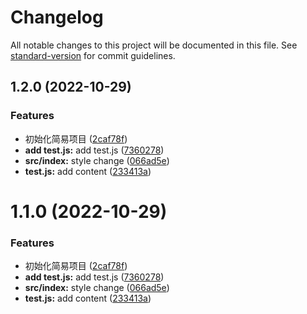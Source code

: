 # Changelog

All notable changes to this project will be documented in this file. See [standard-version](https://github.com/conventional-changelog/standard-version) for commit guidelines.

## 1.2.0 (2022-10-29)

### Features

- 初始化简易项目 ([2caf78f](https://github.com/introvert-y/ts-npm-publish-practice/commit/2caf78fbd38207e5f98c551e31d44ff2e3c50040))
- **add test.js:** add test.js ([7360278](https://github.com/introvert-y/ts-npm-publish-practice/commit/7360278d9c1be5813b5fbe3fbb2e47632b606771))
- **src/index:** style change ([066ad5e](https://github.com/introvert-y/ts-npm-publish-practice/commit/066ad5e0c0b5ea33e6337a2ef0c2cb9d30e0d46a))
- **test.js:** add content ([233413a](https://github.com/introvert-y/ts-npm-publish-practice/commit/233413a6c83dd3c9dfc45a9f78f7b48bdebfaa85))

# 1.1.0 (2022-10-29)

### Features

- 初始化简易项目 ([2caf78f](https://github.com/introvert-y/ts-npm-publish-practice/commit/2caf78fbd38207e5f98c551e31d44ff2e3c50040))
- **add test.js:** add test.js ([7360278](https://github.com/introvert-y/ts-npm-publish-practice/commit/7360278d9c1be5813b5fbe3fbb2e47632b606771))
- **src/index:** style change ([066ad5e](https://github.com/introvert-y/ts-npm-publish-practice/commit/066ad5e0c0b5ea33e6337a2ef0c2cb9d30e0d46a))
- **test.js:** add content ([233413a](https://github.com/introvert-y/ts-npm-publish-practice/commit/233413a6c83dd3c9dfc45a9f78f7b48bdebfaa85))
